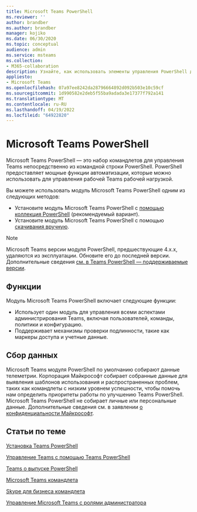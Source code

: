 ```yaml
---
title: Microsoft Teams PowerShell
ms.reviewer: ''
author: brandber
ms.author: brandber
manager: kojiko
ms.date: 06/30/2020
ms.topic: conceptual
audience: admin
ms.service: msteams
ms.collection:
- M365-collaboration
description: Узнайте, как использовать элементы управления PowerShell для управления Microsoft Teams.
appliesto:
- Microsoft Teams
ms.openlocfilehash: 07a97ee8242da28796664892d092b503e10c59cf
ms.sourcegitcommit: 1d990582e2deb5f55ba9adada3e17377f792a141
ms.translationtype: MT
ms.contentlocale: ru-RU
ms.lasthandoff: 04/19/2022
ms.locfileid: "64922820"
---
```

# <a name="microsoft-teams-powershell-overview"></a>Microsoft Teams PowerShell

Microsoft Teams PowerShell — это набор командлетов для управления Teams непосредственно из командной строки PowerShell. PowerShell предоставляет мощные функции автоматизации, которые можно использовать для управления рабочей Teams рабочей нагрузкой.  

Вы можете использовать модуль Microsoft Teams PowerShell одним из следующих методов: 

- Установите модуль Microsoft Teams PowerShell с [помощью коллекция PowerShell](https://www.powershellgallery.com/packages/MicrosoftTeams) (рекомендуемый вариант). 
- Установите модуль Microsoft Teams PowerShell с помощью [скачивания вручную](https://www.powershellgallery.com/packages/MicrosoftTeams). 

> [!NOTE]
> Microsoft Teams версии модуля PowerShell, предшествующие 4.x.x, удаляются из эксплуатации. Обновите его до последней версии. Дополнительные сведения [см. в Teams PowerShell — поддерживаемые версии](teams-powershell-supported-versions.md).

## <a name="features"></a>Функции 

Модуль Microsoft Teams PowerShell включает следующие функции: 

- Использует один модуль для управления всеми аспектами администрирования Teams, включая пользователей, команды, политики и конфигурацию.  
- Поддерживает механизмы проверки подлинности, такие как маркеры доступа и учетные данные. 

##  <a name="data-collection"></a>Сбор данных 

Microsoft Teams модуля PowerShell по умолчанию собирают данные телеметрии. Корпорация Майкрософт собирает собранные данные для выявления шаблонов использования и распространенных проблем, таких как командлеты с низким уровнем успешности, чтобы помочь нам определить приоритеты работы по улучшению Teams PowerShell. Microsoft Teams PowerShell не собирает личные или персональные данные. Дополнительные сведения см. в заявлении [о конфиденциальности Майкрософт](https://privacy.microsoft.com/privacystatement).

## <a name="related-topics"></a>Статьи по теме

[Установка Teams PowerShell](teams-powershell-install.md)

[Управление Teams с помощью Teams PowerShell](teams-powershell-managing-teams.md)

[Teams о выпуске PowerShell](teams-powershell-release-notes.md)

[Microsoft Teams командлета](/powershell/teams/?view=teams-ps)

[Skype для бизнеса командлета](/powershell/skype/intro?view=skype-ps)

[Управление Microsoft Teams с ролями администратора](using-admin-roles.md)
